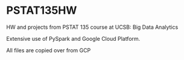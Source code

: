 # PSTAT135HW

HW and projects from PSTAT 135 course at UCSB: Big Data Analytics

Extensive use of PySpark and Google Cloud Platform.

All files are copied over from GCP
